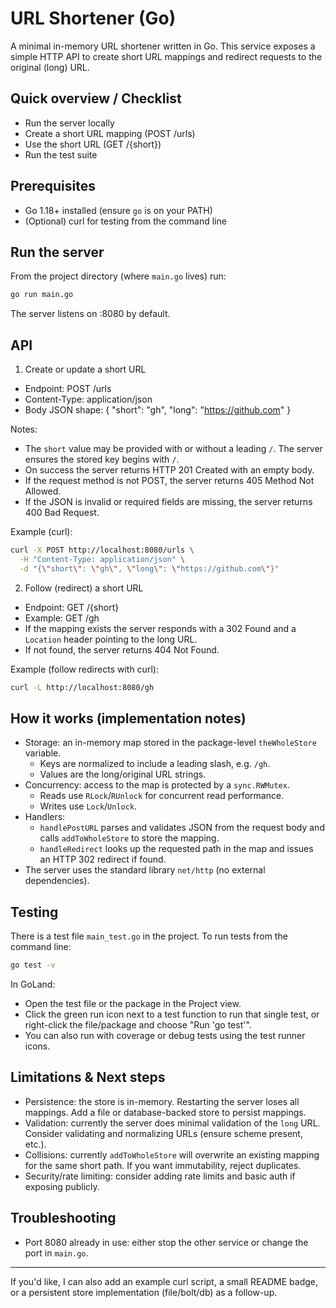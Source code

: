 # URL Shortener (Go)

A minimal in-memory URL shortener written in Go. This service exposes a simple HTTP API to create short URL mappings and redirect requests to the original (long) URL.

## Quick overview / Checklist

- Run the server locally
- Create a short URL mapping (POST /urls)
- Use the short URL (GET /{short})
- Run the test suite

## Prerequisites

- Go 1.18+ installed (ensure `go` is on your PATH)
- (Optional) curl for testing from the command line

## Run the server

From the project directory (where `main.go` lives) run:

```sh
go run main.go
```

The server listens on :8080 by default.

## API

1) Create or update a short URL

- Endpoint: POST /urls
- Content-Type: application/json
- Body JSON shape:
  {
    "short": "gh",
    "long": "https://github.com"
  }

Notes:
- The `short` value may be provided with or without a leading `/`. The server ensures the stored key begins with `/`.
- On success the server returns HTTP 201 Created with an empty body.
- If the request method is not POST, the server returns 405 Method Not Allowed.
- If the JSON is invalid or required fields are missing, the server returns 400 Bad Request.

Example (curl):

```sh
curl -X POST http://localhost:8080/urls \
  -H "Content-Type: application/json" \
  -d "{\"short\": \"gh\", \"long\": \"https://github.com\"}"
```

2) Follow (redirect) a short URL

- Endpoint: GET /{short}
- Example: GET /gh
- If the mapping exists the server responds with a 302 Found and a `Location` header pointing to the long URL.
- If not found, the server returns 404 Not Found.

Example (follow redirects with curl):

```sh
curl -L http://localhost:8080/gh
```

## How it works (implementation notes)

- Storage: an in-memory map stored in the package-level `theWholeStore` variable.
  - Keys are normalized to include a leading slash, e.g. `/gh`.
  - Values are the long/original URL strings.
- Concurrency: access to the map is protected by a `sync.RWMutex`.
  - Reads use `RLock`/`RUnlock` for concurrent read performance.
  - Writes use `Lock`/`Unlock`.
- Handlers:
  - `handlePostURL` parses and validates JSON from the request body and calls `addToWholeStore` to store the mapping.
  - `handleRedirect` looks up the requested path in the map and issues an HTTP 302 redirect if found.
- The server uses the standard library `net/http` (no external dependencies).

## Testing

There is a test file `main_test.go` in the project. To run tests from the command line:

```sh
go test -v
```

In GoLand:
- Open the test file or the package in the Project view.
- Click the green run icon next to a test function to run that single test, or right-click the file/package and choose "Run 'go test'".
- You can also run with coverage or debug tests using the test runner icons.

## Limitations & Next steps

- Persistence: the store is in-memory. Restarting the server loses all mappings. Add a file or database-backed store to persist mappings.
- Validation: currently the server does minimal validation of the `long` URL. Consider validating and normalizing URLs (ensure scheme present, etc.).
- Collisions: currently `addToWholeStore` will overwrite an existing mapping for the same short path. If you want immutability, reject duplicates.
- Security/rate limiting: consider adding rate limits and basic auth if exposing publicly.

## Troubleshooting

- Port 8080 already in use: either stop the other service or change the port in `main.go`.

---

If you'd like, I can also add an example curl script, a small README badge, or a persistent store implementation (file/bolt/db) as a follow-up.
